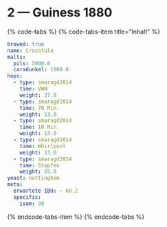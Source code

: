 # 2 — Guiness 1880

{% code-tabs %}
{% code-tabs-item title="Inhalt" %}
```yaml
brewed: true
name: Crocotula
malts:
  pils: 5000.0
  caradunkel: 1000.0
hops:
  - type: smaragd2014
    time: VWH
    weight: 27.0
  - type: smaragd2014
    time: 70 Min.
    weight: 13.0
  - type: smaragd2014
    time: 10 Min.
    weight: 13.0
  - type: smaragd2014
    time: Whirlpool
    weight: 13.0
  - type: smaragd2014
    time: Stopfen
    weight: 55.0
yeast: nottingham
meta:
  erwartete IBU: ~ 60.2
  specific:
    isom: 30
```
{% endcode-tabs-item %}
{% endcode-tabs %}

